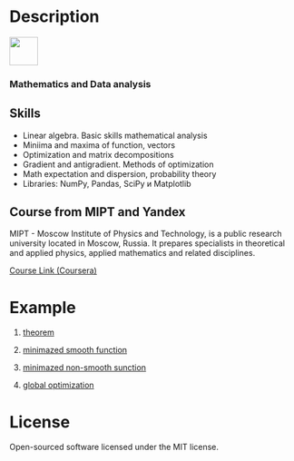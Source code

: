 # Description 
<p align="left">
  <img src="https://github.com/bobrokerson/mipt/blob/main/resources/logo.jpeg" width="50" >
</p>
                                                                                           
### Mathematics and Data analysis
                                                                                           
## Skills
* Linear algebra. Basic skills mathematical analysis
* Miniima and maxima of function, vectors
* Optimization and matrix decompositions
* Gradient and antigradient. Methods of optimization
* Math expectation and dispersion, probability theory
* Libraries: NumPy, Pandas, SciPy и Matplotlib


## Course from MIPT and Yandex

MIPT - Moscow Institute of Physics and Technology, is a public research university located in Moscow, Russia. It prepares specialists in theoretical and applied physics, applied mathematics and related disciplines.

[Course Link (Coursera)](https://www.coursera.org/learn/mathematics-and-python)

# Example

1. [theorem](https://github.com/bobrokerson/mipt/blob/main/assignment/theorem.py)

2. [minimazed smooth function](https://github.com/bobrokerson/mipt/blob/main/assignment/min_smooth_fun.py)

3. [minimazed non-smooth sunction](https://github.com/bobrokerson/mipt/blob/main/assignment/min_nonsmooth_fun.py)

4. [global optimization](https://github.com/bobrokerson/mipt/blob/main/assignment/global_optimization.py)


# License
Open-sourced software licensed under the MIT license.
